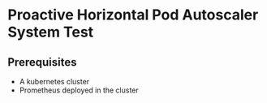 # Proactive Horizontal Pod Autoscaler System Test

## Prerequisites
* A kubernetes cluster
* Prometheus deployed in the cluster
